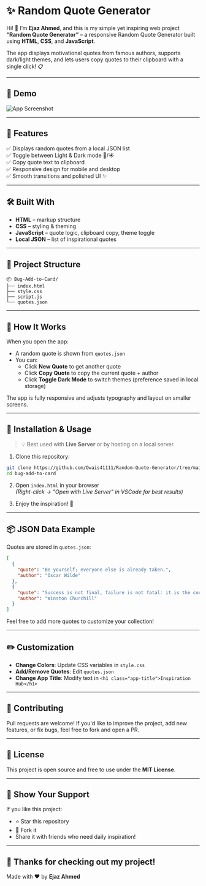 # ✨ Random Quote Generator

Hi! 👋 I’m **Ejaz Ahmed**, and this is my simple yet inspiring web project **“Random Quote Generator”** – a responsive Random Quote Generator built using **HTML**, **CSS**, and **JavaScript**.  

The app displays motivational quotes from famous authors, supports dark/light themes, and lets users copy quotes to their clipboard with a single click! 📋

---

## 📸 Demo

![App Screenshot](https://github.com/user-attachments/assets/d9d79655-7ef9-45b8-9c0f-9baa9627e0bf)  


---

## 🚀 Features

✅ Displays random quotes from a local JSON list  
✅ Toggle between Light & Dark mode 🌙/☀️  
✅ Copy quote text to clipboard  
✅ Responsive design for mobile and desktop  
✅ Smooth transitions and polished UI ✨

---

## 🛠️ Built With

- **HTML** – markup structure
- **CSS** – styling & theming
- **JavaScript** – quote logic, clipboard copy, theme toggle
- **Local JSON** – list of inspirational quotes

---

## 📂 Project Structure

```plaintext
📦 Bug-Add-to-Card/
├── index.html
├── style.css
├── script.js
└── quotes.json
```

---

## 🧰 How It Works

When you open the app:
- A random quote is shown from `quotes.json`
- You can:
  - Click **New Quote** to get another quote
  - Click **Copy Quote** to copy the current quote + author
  - Click **Toggle Dark Mode** to switch themes (preference saved in local storage)

The app is fully responsive and adjusts typography and layout on smaller screens.

---

## 🧪 Installation & Usage

> 💡 Best used with **Live Server** or by hosting on a local server.

1. Clone this repository:
```bash
git clone https://github.com/Owais41111/Random-Quote-Generator/tree/main
cd bug-add-to-card
```

2. Open `index.html` in your browser  
   *(Right-click → "Open with Live Server" in VSCode for best results)*

3. Enjoy the inspiration! 🌱

---

## 📦 JSON Data Example

Quotes are stored in `quotes.json`:

```json
[
  {
    "quote": "Be yourself; everyone else is already taken.",
    "author": "Oscar Wilde"
  },
  {
    "quote": "Success is not final, failure is not fatal: it is the courage to continue that counts.",
    "author": "Winston Churchill"
  }
]
```

Feel free to add more quotes to customize your collection!

---

## ✏️ Customization

- **Change Colors**: Update CSS variables in `style.css`  
- **Add/Remove Quotes**: Edit `quotes.json`
- **Change App Title**: Modify text in `<h1 class="app-title">Inspiration Hub</h1>`

---

## 🤝 Contributing

Pull requests are welcome! If you'd like to improve the project, add new features, or fix bugs, feel free to fork and open a PR.  

---

## 📜 License

This project is open source and free to use under the **MIT License**.

---

## 🌟 Show Your Support

If you like this project:
- ⭐ Star this repository
- 🍴 Fork it
- Share it with friends who need daily inspiration!

---

## 🙏 Thanks for checking out my project!

Made with ❤️ by **Ejaz Ahmed**

